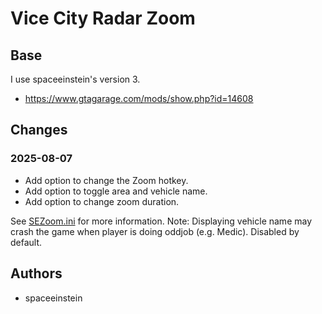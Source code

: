 # Vice City Radar Zoom

## Base

I use spaceeinstein's version 3.

- https://www.gtagarage.com/mods/show.php?id=14608

## Changes

### 2025-08-07
- Add option to change the Zoom hotkey.
- Add option to toggle area and vehicle name.
- Add option to change zoom duration.

See [SEZoom.ini](CLEO/SEZoom.ini) for more information.
Note: Displaying vehicle name may crash the game when player is doing oddjob (e.g. Medic). Disabled by default.

## Authors

- spaceeinstein
